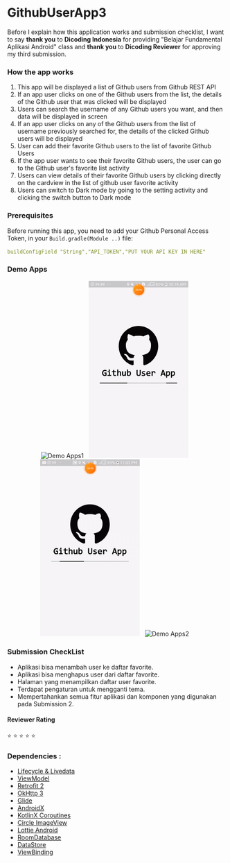 # GithubUserApp3
Before I explain how this application works and submission checklist, I want to say **thank you** to **Dicoding Indonesia** for providing "Belajar Fundamental Aplikasi Android" class and **thank you** to **Dicoding Reviewer** for approving my third submission.
### How the app works
1. This app will be displayed a list of Github users from Github REST API
2. If an app user clicks on one of the Github users from the list, the details of the Github user that was clicked will be displayed
3. Users can search the username of any Github users you want, and then data will be displayed in screen
4. If an app user clicks on any of the Github users from the list of username previously searched for, the details of the clicked Github users will be displayed
5. User can add their favorite Github users to the list of favorite Github Users
6. If the app user wants to see their favorite Github users, the user can go to the Github user's favorite list activity
7. Users can view details of their favorite Github users by clicking directly on the cardview in the list of github user favorite activity
8. Users can switch to Dark mode by going to the setting activity and clicking the switch button to Dark mode

### Prerequisites

Before running this app, you need to add your Github Personal Access Token, in your `Build.gradle(Module ..)` file:

```yaml
buildConfigField "String","API_TOKEN","PUT YOUR API KEY IN HERE"
```
### Demo Apps
<p align="center">
    <img src="demo apps/main.gif"
        alt="Demo Apps1"    
        style="margin-right: 8px;"    
        width="230" />
    <img src="demo apps/search.gif"
        alt="Demo Apps2"    
        style="margin-right: 8px;"    
        width="230" />
    <img src="demo apps/favorite.gif"
        alt="Demo Apps2"    
        style="margin-right: 8px;"    
        width="230" />
    <img src="demo apps/dark mode.gif"
        alt="Demo Apps2"    
        style="margin-right: 8px;"    
        width="230" />
</p>

### Submission CheckList
- Aplikasi bisa menambah user ke daftar favorite.
- Aplikasi bisa menghapus user dari daftar favorite.
- Halaman yang menampilkan daftar user favorite.
- Terdapat pengaturan untuk mengganti tema.
- Mempertahankan semua fitur aplikasi dan komponen yang digunakan pada Submission 2.

#### Reviewer Rating 
:star: :star: :star: :star: :star:
### Dependencies :
- [Lifecycle & Livedata](https://developer.android.com/jetpack/androidx/releases/lifecycle)
- [ViewModel](https://developer.android.com/topic/libraries/architecture/viewmodel)
- [Retrofit 2](https://square.github.io/retrofit/)    
- [OkHttp 3](https://square.github.io/okhttp/)    
- [Glide](https://github.com/bumptech/glide)    
- [AndroidX](https://mvnrepository.com/artifact/androidx)
- [KotlinX Coroutines](https://developer.android.com/kotlin/coroutines)
- [Circle ImageView](https://github.com/hdodenhof/CircleImageView)
- [Lottie Android](https://github.com/airbnb/lottie-android)
- [RoomDatabase](https://developer.android.com/reference/android/arch/persistence/room/RoomDatabase)
- [DataStore](https://developer.android.com/topic/libraries/architecture/datastore)
- [ViewBinding](https://developer.android.com/topic/libraries/view-binding)
